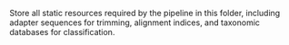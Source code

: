 Store all static resources required by the pipeline in this folder, including adapter sequences for trimming, alignment indices, and taxonomic databases for classification.

